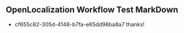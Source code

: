 ## OpenLocalization Workflow Test MarkDown
* cf655c82-305d-4148-b7fa-e65dd96ba8a7 thanks!

<!--HONumber=Aug16_HO4-->


